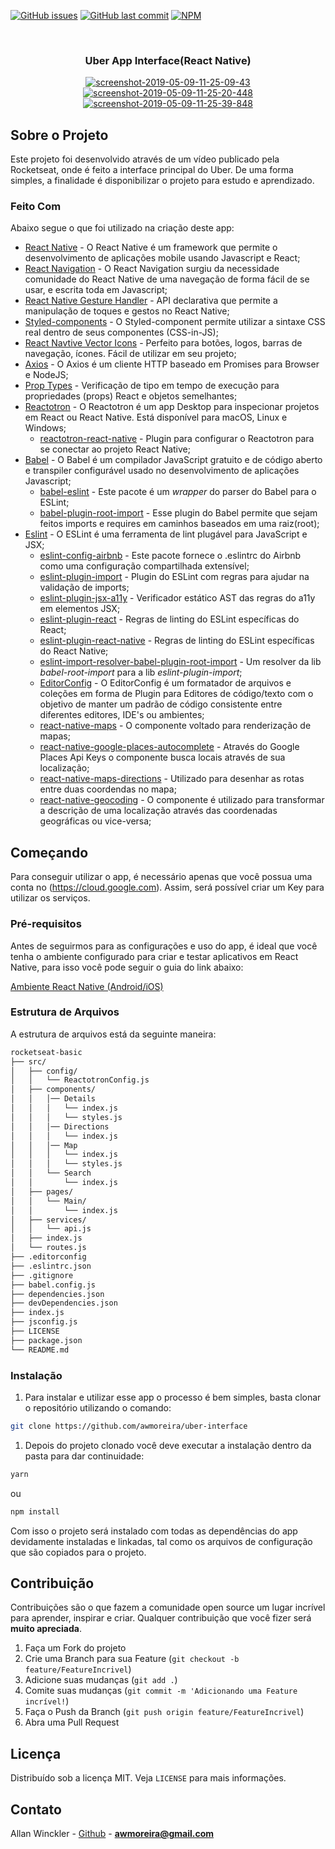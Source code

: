 <!--
*** Obrigado por estar vendo o nosso README. Se você tiver alguma sugestão
*** que possa melhorá-lo ainda mais dê um fork no repositório e crie uma Pull
*** Request ou abra uma Issue com a tag "sugestão".
*** Obrigado novamente! :D
-->

<!-- PROJECT SHIELDS -->

[![GitHub issues](https://img.shields.io/github/issues-raw/rocketseat/react-native-template-rocketseat-basic.svg)](https://github.com/awmoreira/nubank-clone/issues)
[![GitHub last commit](https://img.shields.io/github/last-commit/rocketseat/react-native-template-rocketseat-basic.svg)](https://github.com/awmoreira/uber-interface/commits/master)
[![NPM](https://img.shields.io/npm/l/react-native-template-rocketseat-basic.svg)](https://choosealicense.com/licenses/mit)

<!-- PROJECT LOGO -->
<br />
<p align="center">
   <h3 align="center">Uber App Interface(React Native)</h3>
</p>
<p align="center">
   <a href="https://ibb.co/V2tK8yH"><img src="https://i.ibb.co/V2tK8yH/screenshot-2019-05-09-11-25-09-43.png" alt="screenshot-2019-05-09-11-25-09-43" border="0"></a> <a href="https://ibb.co/60WHWz3"><img src="https://i.ibb.co/60WHWz3/screenshot-2019-05-09-11-25-20-448.png" alt="screenshot-2019-05-09-11-25-20-448" border="0"></a> <a href="https://ibb.co/q5VRnLd"><img src="https://i.ibb.co/q5VRnLd/screenshot-2019-05-09-11-25-39-848.png" alt="screenshot-2019-05-09-11-25-39-848" border="0"></a>
</p>

<!-- ABOUT THE PROJECT -->

## Sobre o Projeto

Este projeto foi desenvolvido através de um vídeo publicado pela Rocketseat, onde é feito a interface principal do Uber.
De uma forma simples, a finalidade é disponibilizar o projeto para estudo e aprendizado.

### Feito Com

Abaixo segue o que foi utilizado na criação deste app:

- [React Native](http://facebook.github.io/react-native/) - O React Native é um framework que permite o desenvolvimento de aplicações mobile usando Javascript e React;
- [React Navigation](https://reactnavigation.org/) - O React Navigation surgiu da necessidade comunidade do React Native de uma navegação de forma fácil de se usar, e escrita toda em Javascript;
- [React Native Gesture Handler](https://kmagiera.github.io/react-native-gesture-handler/) - API declarativa que permite a manipulação de toques e gestos no React Native;
- [Styled-components](https://www.styled-components.com/) - O Styled-component permite utilizar a sintaxe CSS real dentro de seus componentes (CSS-in-JS);
- [React Navtive Vector Icons](https://oblador.github.io/react-native-vector-icons/) - Perfeito para botões, logos, barras de navegação, ícones. Fácil de utilizar em seu projeto;
- [Axios](https://github.com/axios/axios) - O Axios é um cliente HTTP baseado em Promises para Browser e NodeJS;
- [Prop Types](https://github.com/facebook/prop-types) - Verificação de tipo em tempo de execução para propriedades (props) React e objetos semelhantes;
- [Reactotron](https://github.com/infinitered/reactotron) - O Reactotron é um app Desktop para inspecionar projetos em React ou React Native. Está disponível para macOS, Linux e Windows;
  - [reactotron-react-native](https://github.com/infinitered/reactotron/blob/master/docs/quick-start-react-native.md) - Plugin para configurar o Reactotron para se conectar ao projeto React Native;
- [Babel](https://babeljs.io/) - O Babel é um compilador JavaScript gratuito e de código aberto e transpiler configurável usado no desenvolvimento de aplicações Javascript;
  - [babel-eslint](https://github.com/babel/babel-eslint) - Este pacote é um _wrapper_ do parser do Babel para o ESLint;
  - [babel-plugin-root-import](https://github.com/entwicklerstube/babel-plugin-root-import) - Esse plugin do Babel permite que sejam feitos imports e requires em caminhos baseados em uma raiz(root);
- [Eslint](https://eslint.org/) - O ESLint é uma ferramenta de lint plugável para JavaScript e JSX;
  - [eslint-config-airbnb](https://github.com/airbnb/javascript/tree/master/packages/eslint-config-airbnb) - Este pacote fornece o .eslintrc do Airbnb como uma configuração compartilhada extensível;
  - [eslint-plugin-import](https://github.com/benmosher/eslint-plugin-import) - Plugin do ESLint com regras para ajudar na validação de imports;
  - [eslint-plugin-jsx-a11y](https://github.com/evcohen/eslint-plugin-jsx-a11y) - Verificador estático AST das regras do a11y em elementos JSX;
  - [eslint-plugin-react](https://github.com/yannickcr/eslint-plugin-react) - Regras de linting do ESLint específicas do React;
  - [eslint-plugin-react-native](https://github.com/Intellicode/eslint-plugin-react-native) - Regras de linting do ESLint específicas do React Native;
  - [eslint-import-resolver-babel-plugin-root-import](https://github.com/olalonde/eslint-import-resolver-babel-root-import) - Um resolver da lib _babel-root-import_ para a lib _eslint-plugin-import_;
  - [EditorConfig](https://editorconfig.org/) - O EditorConfig é um formatador de arquivos e coleções em forma de Plugin para Editores de código/texto com o objetivo de manter um padrão de código consistente entre diferentes editores, IDE's ou ambientes;
  - [react-native-maps](https://github.com/react-native-community/react-native-maps) - O componente voltado para renderização de mapas;
  - [react-native-google-places-autocomplete](https://github.com/FaridSafi/react-native-google-places-autocomplete) - Através do Google Places Api Keys o componente busca locais através de sua localização;
  - [react-native-maps-directions](https://github.com/bramus/react-native-maps-directions) - Utilizado para desenhar as rotas entre duas coordendas no mapa;
  - [react-native-geocoding](https://github.com/marlove/react-native-geocoding) - O componente é utilizado para transformar a descrição de uma localização através das coordenadas geográficas ou vice-versa;

<!-- GETTING STARTED -->

## Começando

Para conseguir utilizar o app, é necessário apenas que você possua uma conta no (https://cloud.google.com). Assim, será possível criar um Key para utilizar os serviços.

### Pré-requisitos

Antes de seguirmos para as configurações e uso do app, é ideal que você tenha o ambiente configurado para criar e testar aplicativos em React Native, para isso você pode seguir o guia do link abaixo:

[Ambiente React Native (Android/iOS)](https://github.com/Rocketseat/ambiente-react-native)

### Estrutura de Arquivos

A estrutura de arquivos está da seguinte maneira:

```bash
rocketseat-basic
├── src/
│   ├── config/
│   │   └── ReactotronConfig.js
│   ├── components/
│   │   │── Details
│   │   │   └── index.js
│   │   │   └── styles.js
│   │   │── Directions
│   │   │   └── index.js
│   │   │── Map
│   │   │   └── index.js
│   │   │   └── styles.js
│   │   └── Search
│   │       └── index.js
│   ├── pages/
│   │   └── Main/
│   │       └── index.js
│   ├── services/
│   │   └── api.js
│   ├── index.js
│   └── routes.js
├── .editorconfig
├── .eslintrc.json
├── .gitignore
├── babel.config.js
├── dependencies.json
├── devDependencies.json
├── index.js
├── jsconfig.js
├── LICENSE
├── package.json
└── README.md
```

### Instalação

1. Para instalar e utilizar esse app o processo é bem simples, basta clonar o repositório utilizando o comando:

```sh
git clone https://github.com/awmoreira/uber-interface
```

1. Depois do projeto clonado você deve executar a instalação dentro da pasta para dar continuidade:

```sh
yarn
```

ou

```sh
npm install
```

Com isso o projeto será instalado com todas as dependências do app devidamente instaladas e linkadas, tal como os arquivos de configuração que são copiados para o projeto.

<!-- CONTRIBUTING -->

## Contribuição

Contribuições são o que fazem a comunidade open source um lugar incrível para aprender, inspirar e criar. Qualquer contribuição que você fizer será **muito apreciada**.

1. Faça um Fork do projeto
2. Crie uma Branch para sua Feature (`git checkout -b feature/FeatureIncrivel`)
3. Adicione suas mudanças (`git add .`)
4. Comite suas mudanças (`git commit -m 'Adicionando uma Feature incrível!`)
5. Faça o Push da Branch (`git push origin feature/FeatureIncrivel`)
6. Abra uma Pull Request

<!-- LICENSE -->

## Licença

Distribuído sob a licença MIT. Veja `LICENSE` para mais informações.

<!-- CONTACT -->

## Contato

Allan Winckler - [Github](https://github.com/awmoreira) - **awmoreira@gmail.com**

